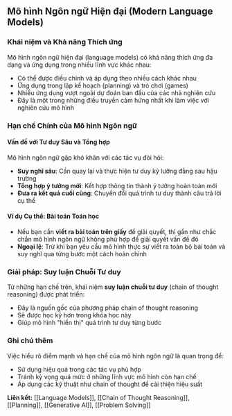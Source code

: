 ## Mô hình Ngôn ngữ Hiện đại (Modern Language Models)

### Khái niệm và Khả năng Thích ứng

Mô hình ngôn ngữ hiện đại (language models) có khả năng thích ứng đa dạng và ứng dụng trong nhiều lĩnh vực khác nhau:

- Có thể được điều chỉnh và áp dụng theo nhiều cách khác nhau
- Ứng dụng trong lập kế hoạch (planning) và trò chơi (games)
- Nhiều ứng dụng vượt ngoài dự đoán ban đầu của các nhà nghiên cứu
- Đây là một trong những điều truyền cảm hứng nhất khi làm việc với nghiên cứu mô hình


### Hạn chế Chính của Mô hình Ngôn ngữ

#### Vấn đề với Tư duy Sâu và Tổng hợp

Mô hình ngôn ngữ gặp khó khăn với các tác vụ đòi hỏi:

- **Suy nghĩ sâu**: Cần quay lại và thực hiện tư duy kỹ lưỡng đằng sau hậu trường
- **Tổng hợp ý tưởng mới**: Kết hợp thông tin thành ý tưởng hoàn toàn mới
- **Đưa ra kết quả cuối cùng**: Chuyển đổi quá trình tư duy thành câu trả lời cụ thể


#### Ví dụ Cụ thể: Bài toán Toán học

- Nếu bạn cần **viết ra bài toán trên giấy** để giải quyết, thì gần như chắc chắn mô hình ngôn ngữ không phù hợp để giải quyết vấn đề đó
- **Ngoại lệ**: Trừ khi bạn yêu cầu mô hình thực sự viết ra toàn bộ bài toán và suy nghĩ qua từng bước một cách hoàn chỉnh


### Giải pháp: Suy luận Chuỗi Tư duy

Từ những hạn chế trên, khái niệm **suy luận chuỗi tư duy** (chain of thought reasoning) được phát triển:

- Đây là nguồn gốc của phương pháp chain of thought reasoning
- Sẽ được học kỹ hơn trong khóa học này
- Giúp mô hình "hiển thị" quá trình tư duy từng bước


### Ghi chú thêm

Việc hiểu rõ điểm mạnh và hạn chế của mô hình ngôn ngữ là quan trọng để:

- Sử dụng hiệu quả trong các tác vụ phù hợp
- Tránh kỳ vọng quá mức ở những lĩnh vực mô hình còn hạn chế
- Áp dụng các kỹ thuật như chain of thought để cải thiện hiệu suất

**Liên kết:** [[Language Models]], [[Chain of Thought Reasoning]], [[Planning]], [[Generative AI]], [[Problem Solving]]

